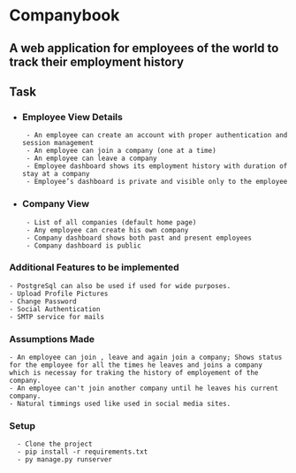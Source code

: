 # Companybook

## A web application for employees of the world to track their employment history

## Task
   - ### Employee View Details
          - An employee can create an account with proper authentication and session management
          - An employee can join a company (one at a time)
          - An employee can leave a company
          - Employee dashboard shows its employment history with duration of stay at a company
          - Employee’s dashboard is private and visible only to the employee
    
   - ### Company View
          - List of all companies (default home page)
          - Any employee can create his own company
          - Company dashboard shows both past and present employees
          - Company dashboard is public

### Additional Features to be implemented
    - PostgreSql can also be used if used for wide purposes.
    - Upload Profile Pictures
    - Change Password
    - Social Authentication
    - SMTP service for mails
    
### Assumptions Made
    - An employee can join , leave and again join a company; Shows status for the employee for all the times he leaves and joins a company       which is necessay for traking the history of employement of the company.
    - An employee can't join another company until he leaves his current company.
    - Natural timmings used like used in social media sites.

### Setup
      - Clone the project
      - pip install -r requirements.txt
      - py manage.py runserver
